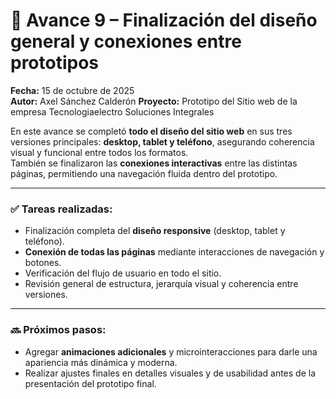 # 🚀 Avance 9 – Finalización del diseño general y conexiones entre prototipos

**Fecha:** 15 de octubre de 2025  
**Autor:** Axel Sánchez Calderón
**Proyecto:** Prototipo del Sitio web de la empresa Tecnologiaelectro Soluciones Integrales

En este avance se completó **todo el diseño del sitio web** en sus tres versiones principales: **desktop, tablet y teléfono**, asegurando coherencia visual y funcional entre todos los formatos.  
También se finalizaron las **conexiones interactivas** entre las distintas páginas, permitiendo una navegación fluida dentro del prototipo.

---

### ✅ Tareas realizadas:
- Finalización completa del **diseño responsive** (desktop, tablet y teléfono).  
- **Conexión de todas las páginas** mediante interacciones de navegación y botones.  
- Verificación del flujo de usuario en todo el sitio.  
- Revisión general de estructura, jerarquía visual y coherencia entre versiones.

---

### 🔜 Próximos pasos:
- Agregar **animaciones adicionales** y microinteracciones para darle una apariencia más dinámica y moderna.  
- Realizar ajustes finales en detalles visuales y de usabilidad antes de la presentación del prototipo final.
